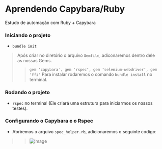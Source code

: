 # Aprendendo Capybara/Ruby
Estudo de automação com Ruby + Capybara

### Iniciando o projeto
- `bundle init`
> Após criar no diretório o arquivo `Gemfile`, adiconaremos dentro dele as nossas Gems.
>> `gem 'capybara', gem 'rspec', gem 'selenium-webdriver', gem 'ffi'`
>> Para instalar rodaremos o comando `bundle install` no terminal.

### Rodando o projeto
- `rspec` no terminal (Ele criará uma estrutura para iniciarmos os nossos testes).

### Configurando o Capybara e o Rspec
- Abriremos o arquivo `spec_helper.rb`, adicionaremos o seguinte código:
>> ![image](https://user-images.githubusercontent.com/61711374/174658412-67180310-5f0f-432d-b785-98b09c427649.png)
